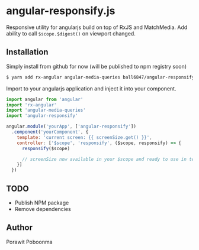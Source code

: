 angular-responsify.js
=====================

Responsive utility for angularjs build on top of RxJS and MatchMedia. Add ability to call `$scope.$digest()` on viewport changed.

Installation
------------

Simply install from github for now (will be published to npm registry soon)

```sh
$ yarn add rx-angular angular-media-queries ball6847/angular-responsify.js#master
```

Import to your angularjs application and inject it into your component.

```js
import angular from 'angular'
import 'rx-angular'
import 'angular-media-queries'
import 'angular-responsify'

angular.module('yourApp', ['angular-responsify'])
  .component('yourComponent', {
    template: 'current screen: {{ screenSize.get() }}',
    controller: ['$scope', 'responsify', ($scope, responsify) => {
      responsify($scope)

      // screenSize now available in your $scope and ready to use in template
    }]
  })
```

TODO
----

- Publish NPM package
- Remove dependencies

Author
------

Porawit Poboonma

